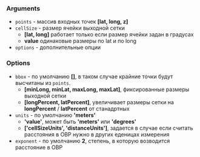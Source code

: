 ### Arguments
- `points` - массив входных точек **[lat, long, z]**
- `cellSize` - размер ячейки выходной сетки
    - **[lat, long]** работает только если размер ячейки задан в градусах
    - **value** одинаковые размеры по lat и по long
- `options` - дополнительные опции

### Options
- `bbox` - по умолчанию **[]**, в таком случае крайние точки будут высчитаны из `points`. 
    - **[minLong, minLat, maxLong, maxLat]**, фиксированные размеры выходной сетки
    - **[longPercent, latPercent]**, увеличивает размеры сетки на **longPercent** / **latPercent** от станадртных
- `units` - по умолчанию **'meters'**
    - **'value'**, может быть **'meters'** или **'degrees'**
    - **['cellSizeUnits', 'distanceUnits']**, задается в случае если считать расстояния в ОВР нужно в других еденицах измерения
- `exponent` - по умолчанию **2**, степень, в которую возводится расстояние в ОВР
